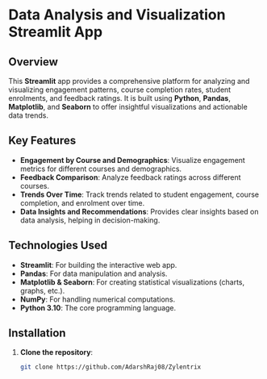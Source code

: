 # Data Analysis and Visualization Streamlit App

## Overview

This **Streamlit** app provides a comprehensive platform for analyzing and visualizing engagement patterns, course completion rates, student enrolments, and feedback ratings. It is built using **Python**, **Pandas**, **Matplotlib**, and **Seaborn** to offer insightful visualizations and actionable data trends.

## Key Features

- **Engagement by Course and Demographics**: Visualize engagement metrics for different courses and demographics.
- **Feedback Comparison**: Analyze feedback ratings across different courses.
- **Trends Over Time**: Track trends related to student engagement, course completion, and enrolment over time.
- **Data Insights and Recommendations**: Provides clear insights based on data analysis, helping in decision-making.

## Technologies Used

- **Streamlit**: For building the interactive web app.
- **Pandas**: For data manipulation and analysis.
- **Matplotlib & Seaborn**: For creating statistical visualizations (charts, graphs, etc.).
- **NumPy**: For handling numerical computations.
- **Python 3.10**: The core programming language.

## Installation

1. **Clone the repository**:
   ```bash
   git clone https://github.com/AdarshRaj08/Zylentrix